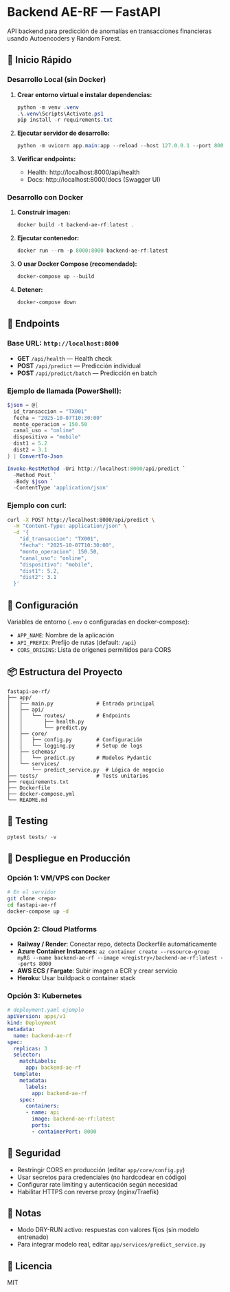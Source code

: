 # Backend AE-RF — FastAPI

API backend para predicción de anomalías en transacciones financieras usando Autoencoders y Random Forest.

## 🚀 Inicio Rápido

### Desarrollo Local (sin Docker)

1. **Crear entorno virtual e instalar dependencias:**
   ```powershell
   python -m venv .venv
   .\.venv\Scripts\Activate.ps1
   pip install -r requirements.txt
   ```

2. **Ejecutar servidor de desarrollo:**
   ```powershell
   python -m uvicorn app.main:app --reload --host 127.0.0.1 --port 8000
   ```

3. **Verificar endpoints:**
   - Health: http://localhost:8000/api/health
   - Docs: http://localhost:8000/docs (Swagger UI)

### Desarrollo con Docker

1. **Construir imagen:**
   ```powershell
   docker build -t backend-ae-rf:latest .
   ```

2. **Ejecutar contenedor:**
   ```powershell
   docker run --rm -p 8000:8000 backend-ae-rf:latest
   ```

3. **O usar Docker Compose (recomendado):**
   ```powershell
   docker-compose up --build
   ```

4. **Detener:**
   ```powershell
   docker-compose down
   ```

## 📡 Endpoints

### Base URL: `http://localhost:8000`

- **GET** `/api/health` — Health check
- **POST** `/api/predict` — Predicción individual
- **POST** `/api/predict/batch` — Predicción en batch

### Ejemplo de llamada (PowerShell):

```powershell
$json = @{
  id_transaccion = "TX001"
  fecha = "2025-10-07T10:30:00"
  monto_operacion = 150.50
  canal_uso = "online"
  dispositivo = "mobile"
  dist1 = 5.2
  dist2 = 3.1
} | ConvertTo-Json

Invoke-RestMethod -Uri http://localhost:8000/api/predict `
  -Method Post `
  -Body $json `
  -ContentType 'application/json'
```

### Ejemplo con curl:

```bash
curl -X POST http://localhost:8000/api/predict \
  -H "Content-Type: application/json" \
  -d '{
    "id_transaccion": "TX001",
    "fecha": "2025-10-07T10:30:00",
    "monto_operacion": 150.50,
    "canal_uso": "online",
    "dispositivo": "mobile",
    "dist1": 5.2,
    "dist2": 3.1
  }'
```

## 🔧 Configuración

Variables de entorno (`.env` o configuradas en docker-compose):

- `APP_NAME`: Nombre de la aplicación
- `API_PREFIX`: Prefijo de rutas (default: `/api`)
- `CORS_ORIGINS`: Lista de orígenes permitidos para CORS

## 📦 Estructura del Proyecto

```
fastapi-ae-rf/
├── app/
│   ├── main.py              # Entrada principal
│   ├── api/
│   │   └── routes/          # Endpoints
│   │       ├── health.py
│   │       └── predict.py
│   ├── core/
│   │   ├── config.py        # Configuración
│   │   └── logging.py       # Setup de logs
│   ├── schemas/
│   │   └── predict.py       # Modelos Pydantic
│   └── services/
│       └── predict_service.py  # Lógica de negocio
├── tests/                   # Tests unitarios
├── requirements.txt
├── Dockerfile
├── docker-compose.yml
└── README.md
```

## 🧪 Testing

```powershell
pytest tests/ -v
```

## 🚢 Despliegue en Producción

### Opción 1: VM/VPS con Docker

```bash
# En el servidor
git clone <repo>
cd fastapi-ae-rf
docker-compose up -d
```

### Opción 2: Cloud Platforms

- **Railway / Render**: Conectar repo, detecta Dockerfile automáticamente
- **Azure Container Instances**: `az container create --resource-group myRG --name backend-ae-rf --image <registry>/backend-ae-rf:latest --ports 8000`
- **AWS ECS / Fargate**: Subir imagen a ECR y crear servicio
- **Heroku**: Usar buildpack o container stack

### Opción 3: Kubernetes

```yaml
# deployment.yaml ejemplo
apiVersion: apps/v1
kind: Deployment
metadata:
  name: backend-ae-rf
spec:
  replicas: 3
  selector:
    matchLabels:
      app: backend-ae-rf
  template:
    metadata:
      labels:
        app: backend-ae-rf
    spec:
      containers:
      - name: api
        image: backend-ae-rf:latest
        ports:
        - containerPort: 8000
```

## 🔐 Seguridad

- Restringir CORS en producción (editar `app/core/config.py`)
- Usar secretos para credenciales (no hardcodear en código)
- Configurar rate limiting y autenticación según necesidad
- Habilitar HTTPS con reverse proxy (nginx/Traefik)

## 📝 Notas

- Modo DRY-RUN activo: respuestas con valores fijos (sin modelo entrenado)
- Para integrar modelo real, editar `app/services/predict_service.py`

## 📄 Licencia

MIT
